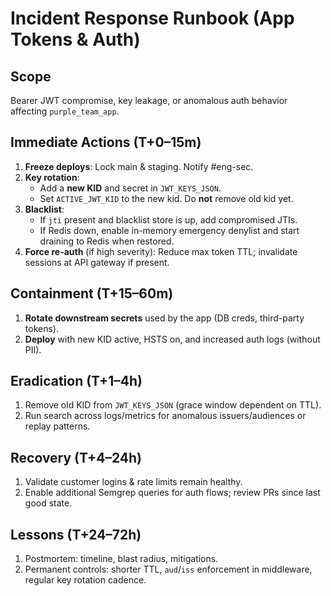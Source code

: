 # Incident Response Runbook (App Tokens & Auth)
## Scope
Bearer JWT compromise, key leakage, or anomalous auth behavior affecting `purple_team_app`.

## Immediate Actions (T+0–15m)
1. **Freeze deploys**: Lock main & staging. Notify #eng-sec.
2. **Key rotation**:
   - Add a **new KID** and secret in `JWT_KEYS_JSON`.
   - Set `ACTIVE_JWT_KID` to the new kid. Do **not** remove old kid yet.
3. **Blacklist**:
   - If `jti` present and blacklist store is up, add compromised JTIs.
   - If Redis down, enable in-memory emergency denylist and start draining to Redis when restored.
4. **Force re-auth** (if high severity): Reduce max token TTL; invalidate sessions at API gateway if present.

## Containment (T+15–60m)
1. **Rotate downstream secrets** used by the app (DB creds, third-party tokens).
2. **Deploy** with new KID active, HSTS on, and increased auth logs (without PII).

## Eradication (T+1–4h)
1. Remove old KID from `JWT_KEYS_JSON` (grace window dependent on TTL).
2. Run search across logs/metrics for anomalous issuers/audiences or replay patterns.

## Recovery (T+4–24h)
1. Validate customer logins & rate limits remain healthy.
2. Enable additional Semgrep queries for auth flows; review PRs since last good state.

## Lessons (T+24–72h)
1. Postmortem: timeline, blast radius, mitigations.
2. Permanent controls: shorter TTL, `aud`/`iss` enforcement in middleware, regular key rotation cadence.
